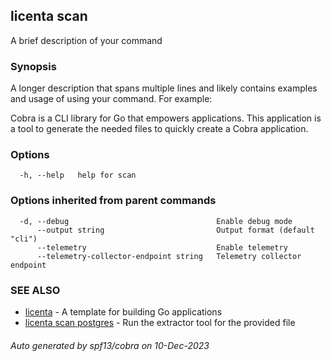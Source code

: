 ## licenta scan

A brief description of your command

### Synopsis

A longer description that spans multiple lines and likely contains examples
and usage of using your command. For example:

Cobra is a CLI library for Go that empowers applications.
This application is a tool to generate the needed files
to quickly create a Cobra application.

### Options

```
  -h, --help   help for scan
```

### Options inherited from parent commands

```
  -d, --debug                                 Enable debug mode
      --output string                         Output format (default "cli")
      --telemetry                             Enable telemetry
      --telemetry-collector-endpoint string   Telemetry collector endpoint
```

### SEE ALSO

* [licenta](licenta.md)	 - A template for building Go applications
* [licenta scan postgres](licenta_scan_postgres.md)	 - Run the extractor tool for the provided file

###### Auto generated by spf13/cobra on 10-Dec-2023
